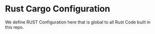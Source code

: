 # Rust Cargo Configuration

We define RUST Configuration here that is global to all Rust Code built in this repo.
